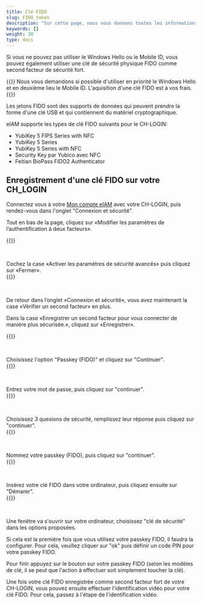 ```yaml
---
title: Clé FIDO
slug: FIDO_token
description: "Sur cette page, nous vous donnons toutes les informations relatives à l'utilisation de clé de sécurité physique FIDO comme second facteur de sécurité."
keywords: []
weight: 30
type: docs
---
```


Si vous ne pouvez pas utiliser le Windows Hello ou le Mobile ID, vous pouvez également utiliser une clé de sécurité physique FIDO comme second facteur de sécurité fort. 

{{<alert color="warning">}}
Nous vous demandons si possible d'utiliser en priorité le Windows Hello et en deuxième lieu le Mobile ID. L'aquisition d'une clé FIDO est à vos frais. 
{{</alert>}}

Les jetons FIDO sont des supports de données qui peuvent prendre la forme d'une clé USB et qui contiennent du matériel cryptographique.

eIAM supporte les types de clé FIDO suivants pour le CH-LOGIN:
- YubiKey 5 FIPS Series with NFC
- YubiKey 5 Series
- YubiKey 5 Series with NFC
- Security Key par Yubico avec NFC
- Feitian BioPass FIDO2 Authenticator

## Enregistrement d'une clé FIDO sur votre CH_LOGIN

<div class="two_column">

<div class="left_col">
<!-- First column content goes here -->
<p> Connectez vous à votre <a href="https://www.myaccount.eiam.admin.ch/">Mon compte eIAM</a> avec votre CH-LOGIN, puis rendez-vous dans l'onglet "Connexion et sécurité". </p>

<p> Tout en bas de la page, cliquez sur «Modifier les paramètres de l’authentification à deux facteurs». </p>
</div>

<div class="right_col">
<!-- Second column content goes here -->
{{<insertImage image="modif_parametres_fr.png" description="modification paramètres" class="edge max-w-90">}}
</div>

</div>

&nbsp; 

<!-- 2eme paire de colonnes -->

<div class="two_column">

<div class="left_col">
<!-- First column content goes here -->
Cochez la case «Activer les paramètres de sécurité avancés» puis cliquez sur «Fermer».
</div>

<div class="right_col">
<!-- Second column content goes here -->
{{<insertImage image="activation_param.png" description="Activation paramètres avancés" class="edge max-w-90">}}
</div>

</div>

&nbsp; 

<!-- 3eme paire de colonnes -->

<div class="two_column">

<div class="left_col">
<!-- First column content goes here -->
<p> De retour dans l’onglet «Connexion et sécurité», vous avez maintenant la case «Vérifier un second facteur» en plus. </p>

<p> Dans la case «Enregistrer un second facteur pour vous connecter de manière plus sécurisée.», cliquez sur «Enregistrer». </p>

</div>

<div class="right_col">
<!-- Second column content goes here -->
{{<insertImage image="ajout_facteur_fr.png" description="ajout second facteur" class="edge max-w-90">}}
</div>

</div>

&nbsp; 

<!-- 4eme paire de colonnes -->

<div class="two_column">

<div class="left_col">
<!-- First column content goes here -->
Choisissez l'option "Passkey (FIDO)" et cliquez sur "Continuer".
</div>

<div class="right_col">
<!-- Second column content goes here -->
{{<insertImage image="choix_fido_fr.png" class="edge max-w-90">}}
</div>

</div>

&nbsp; 

<!-- 6eme paire de colonnes -->

<div class="two_column">

<div class="left_col">
<!-- First column content goes here -->
Entrez votre mot de passe, puis cliquez sur "continuer".
</div>

<div class="right_col">
<!-- Second column content goes here -->
{{<insertImage image="fido_mdp_fr.png" class="edge max-w-90">}}
</div>

</div>

&nbsp; 

<!-- 7eme paire de colonnes -->

<div class="two_column">

<div class="left_col">
<!-- First column content goes here -->
Choisissez 3 quesions de sécurité, remplissez leur réponse puis cliquez sur "continuer".
</div>

<div class="right_col">
<!-- Second column content goes here -->
{{<insertImage image="questions_secu.png" description="ajout questions sécurité" class="edge max-w-90">}}
</div>

</div>

&nbsp;

<!-- 8eme paire de colonnes -->

<div class="two_column">

<div class="left_col">
<!-- First column content goes here -->
Nommez votre passkey (FIDO), puis cliquez sur "continuer".
</div>

<div class="right_col">
<!-- Second column content goes here -->
{{<insertImage image="nom_fido_fr.png" class="edge max-w-90">}}
</div>

</div>

&nbsp;

<!-- 9eme paire de colonnes -->

<div class="two_column">

<div class="left_col">
<!-- First column content goes here -->
Insérez votre clé FIDO dans votre ordinateur, puis cliquez ensuite sur "Démarer". 
</div>

<div class="right_col">
<!-- Second column content goes here -->
{{<insertImage image="config_fido.png" class="edge max-w-90">}}
</div>

</div>

&nbsp;

Une fenêtre va s'ouvrir sur votre ordinateur, choisissez "clé de sécurité" dans les options proposées. 

Si cela est la première fois que vous utilisez votre passkey FIDO, il faudra la configurer. Pour cela, veuillez cliquer sur "ok" puis définir un code PIN pour votre passkey FIDO. 

Pour finir appuyez sur le bouton sur votre passkey FIDO (selon les modèles de clé, il se peut que l'action à effectuer soit simplement toucher la clé). 

<!-- 
Les explications concernant l'enregistrement de la clé FIDO sur votre CH_LOGIN ne sont pas encore disponible. En attendant, vous pouvez vous réferer à [cette marche-à-suivre](https://help.eiam.swiss/?c=passkeys&l=fr). 

Les explications concernant l'identification vidéo pour la clé FIDO ne sont pas encore disponible. En attendant, vous pouvez vous réferer à [cette marche-à-suivre](https://help.eiam.swiss/index.php?c=h!vipspasskey&l=fr). 
-->

Une fois votre clé FIDO enregistrée comme second facteur fort de votre CH-LOGIN, vous pouvez ensuite effectuer l'identification vidéo pour votre clé FIDO. Pour cela, passez à l'étape de l'identification vidéo.

